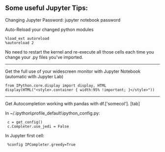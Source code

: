 ## Some useful Jupyter Tips:

Changing Jupyter Password:
     jupyter notebook password

Auto-Reload your changed python modules

    %load_ext autoreload
    %autoreload 2
    
No need to restart the kernel and re-execute all those cells each time you change your .py files you've imported.

----
Get the full use of your widescreen monitor with Jupyter Notebook (automatic with Jupyter Lab)

    from IPython.core.display import display, HTML
    display(HTML("<style>.container { width:95% !important; }</style>"))
    
---
Get Autocompletion working with pandas with df.['somecol']. [tab]

In ~/.ipython\profile_default\ipython_config.py:
    
     c = get_config()
     c.Completer.use_jedi = False
    
In Jupyter first cell:

     %config IPCompleter.greedy=True
    
